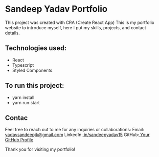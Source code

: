 # Sandeep Yadav Portfolio
This project was created with CRA (Create React App)
This is my portfolio website to introduce myself, here I put my skills, projects, and contact details.
## Technologies used:
- React
- Typescript
- Styled Components
## To run this project:
- yarn install
- yarn run start

## Contac
Feel free to reach out to me for any inquiries or collaborations:
    Email: yadavsandeepjk@gmail.com
    LinkedIn:[ in/sandeepyadav15](https://www.linkedin.com/in/sandeepyadav15)
    GitHub:[ Your GitHub Profile](https://github.com/sandeepyadav08)

Thank you for visiting my portfolio!

